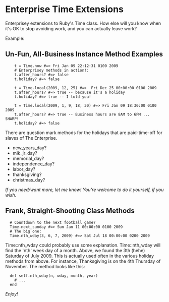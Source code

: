 # Enterprise Time Extensions

Enterprisey extensions to Ruby's Time class.  How else will you know when it's
OK to stop avoiding work, and you can actually leave work?

Example:

## Un-Fun, All-Business Instance Method Examples

```
    t = Time.now #=> Fri Jan 09 22:12:31 0100 2009
    # Enterprisey methods in action!:
    t.after_hours? #=> false
    t.holiday? #=> false

    t = Time.local(2009, 12, 25) #=>  Fri Dec 25 00:00:00 0100 2009
    t.after_hours? #=> true -- because it's a holiday
    t.holiday? #=> true -- I told you!

    t = Time.local(2009, 1, 9, 18, 30) #=> Fri Jan 09 18:30:00 0100 2009
    t.after_hours? #=> true -- Business hours are 8AM to 6PM ... SHARP!
    t.holiday? #=> false
```

There are question mark methods for the holidays that are paid-time-off for
slaves of The Enterprise.

* new_years_day?
* mlk_jr_day?
* memorial_day?
* independence_day?
* labor_day?
* thanksgiving?
* christmas_day?

_If you need/want more, let me know!  You're welcome
to do it yourself, if you wish._

## Frank, Straight-Shooting Class Methods

```
  # Countdown to the next football game?
  Time.next_sunday #=> Sun Jan 11 00:00:00 0100 2009
  # The big one:
  Time.nth_wday(3, 6, 7, 2009) #=> Sat Jul 18 00:00:00 0200 2009
```

Time::nth_wday could probably use some explanation.  Time::nth_wday will find the 'nth' week day of a month.  Above, we found the 3th (hehe) Saturday of July 2009.  This is actually used often in the various holiday methods from above.  For instance, Thanksgiving is on the 4th Thursday of November.  The method looks like this:

```
  def self.nth_wday(n, wday, month, year)
    # ...
  end
```

*Enjoy!*

